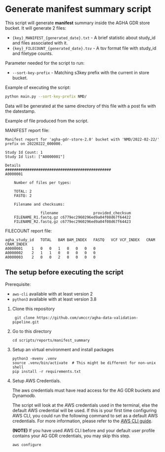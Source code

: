 # Generate manifest summary script

This script will generate **manifest** summary inside the AGHA GDR store bucket. It will generate 2 files:
- `{key}_MANIFEST_{generated_date}.txt` - A brief statistic about study_id and files associated with it.
- `{key}_FILECOUNT_{generated_date}.tsv` - A tsv format file with study_id and filetype counts.

Parameter needed for the script to run:
- `--sort-key-prefix` - Matching s3key prefix with the current in store bucket.

Example of executing the script:

```bash
python main.py --sort-key-prefix NMD/
```

Data will be generated at the same directory of this file with a post fix with the datestamp.

Example of file produced from the script.

MANIFEST report file:
```
Manifest report for 'agha-gdr-store-2.0' bucket with 'NMD/2022-02-22/' prefix on 20220222_000000.

Study Id Count: 1
Study Id list: ["A0000001"]

Details
################################################
A0000001

    Number of files per types:

    TOTAL: 2
    FASTQ: 2

    Filename and checksums:

                filename                provided_checksum
    FILENAME_R1.fastq.gz c6779ec2960296ed9a04f08d67f64422
    FILENAME_R2.fastq.gz c6779ec2960296ed9a04f08d67f64423
```

FILECOUNT report file:
```
agha_study_id	TOTAL	BAM	BAM_INDEX	FASTQ	VCF	VCF_INDEX	CRAM	CRAM_INDEX
A0000001	1	0	0	1	0	0	0	0
A0000002	2	1	1	0	0	0	0	0
A0000003	2	0	0	2	0	0	0	0
```

## The setup before executing the script

Prerequisite:
- `aws-cli` available with at least version 2
- `python3` available with at least version 3.8

1. Clone this repository

   ```
    git clone https://github.com/umccr/agha-data-validation-pipeline.git
   ```

2. Go to this directory

    ```
    cd scripts/reports/manifest_summary
    ```
3. Setup an virtual environment and install packages
   ```
   python3 -mvenv .venv
   source .venv/bin/activate  # This might be different for non-unix shell
   pip install -r requirements.txt
   ```
4. Setup AWS Credentials.

   The aws credentials must have read access for the AG GDR buckets and Dynamodb.

   The script will look at the AWS credentials used in the terminal, else the default AWS credential will be used. If this is your first time configuring AWS CLI, you could run the following command to set as a default AWS credentials. For more information, please refer to the [AWS CLI guide](https://docs.aws.amazon.com/cli/latest/userguide/cli-chap-configure.html).

   **(NOTE)** If you have used AWS CLI before and your default user profile contains your AG GDR credentials, you may skip this step.

   ```
   aws configure
   ```
